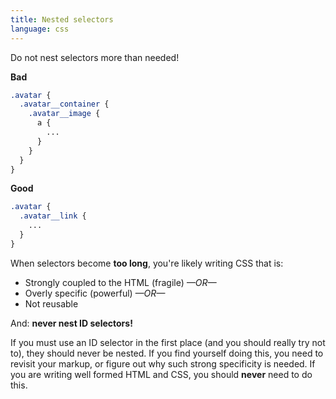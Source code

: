 ```yaml
---
title: Nested selectors
language: css
---
```


Do not nest selectors more than needed!

**Bad**

```scss
.avatar {
  .avatar__container {
    .avatar__image {
      a {
        ...
      }
    }
  }
}
```

**Good**

```scss
.avatar {
  .avatar__link {
    ...
  }
}
```

When selectors become **too long**, you're likely writing CSS that is:

* Strongly coupled to the HTML (fragile) _—OR—_
* Overly specific (powerful) _—OR—_
* Not reusable

And: **never nest ID selectors!**

If you must use an ID selector in the first place (and you should really try not to), they should never be nested. If you find yourself doing this, you need to revisit your markup, or figure out why such strong specificity is needed. If you are writing well formed HTML and CSS, you should **never** need to do this.
